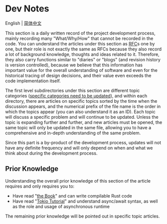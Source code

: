 # Dev Notes

English | [简体中文](../zh/README.md)

This section is a daily written record of the project development process, mainly recording many "What/Why/How" that cannot be recorded in the code. You can understand the articles under this section as [RFC](https://en.wikipedia.org/wiki/Request_for_Comments)s one by one, but their role is not exactly the same as RFCs because they also record a lot of background knowledge, thoughts and ideas related to it. Therefore, they also carry functions similar to "diaries" or "blogs" (and revision history is version controlled), because we believe that this information has important value for the overall understanding of software and even for the historical tracing of design decisions, and their value even exceeds the code implementation itself.

The first level subdirectories under this section are different topic categories ([specific categories need to be updated]()), and within each directory, there are articles on specific topics sorted by the time when the discussion appears, and the numerical prefix of the file name is the order in which the topics appear (you can also understand it as an ID). Each topic will discuss a specific problem and will continue to be updated. Unless the topic is expanding further and further, and new articles must be opened, the same topic will only be updated in the same file, allowing you to have a comprehensive and in-depth understanding of the same problem.

Since this part is a by-product of the development process, updates will not have any definite frequency and will only depend on when and what we think about during the development process.

## Prior Knowledge
Understanding the overall prior knowledge of this section of the article requires and only requires you to:
- Have read "[the Book](https://doc.rust-lang.org/stable/book/)" and can write compilable Rust code
- Have read "[Tokio Tutorial](https://tokio.rs/tokio/tutorial)" and understand async/await syntax, as well as the role and usage of asynchronous runtime

The remaining prior knowledge will be pointed out in specific topic articles.
